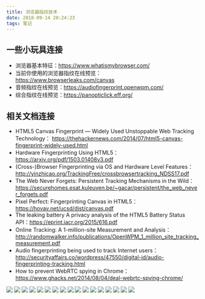 ```yaml
---
title: 浏览器指纹技术
date: 2018-09-14 20:24:23
tags: 笔记
---
```


## 一些小玩具连接

* 浏览器基本特征：https://www.whatismybrowser.com/
* 当前你使用的浏览器指纹在线预览：https://www.browserleaks.com/canvas
* 音频指纹在线预览：https://audiofingerprint.openwpm.com/
* 综合指纹在线预览：https://panopticlick.eff.org/

## 相关文档连接

* HTML5 Canvas Fingerprint — Widely Used Unstoppable Web Tracking Technology： https://thehackernews.com/2014/07/html5-canvas-fingerprint-widely-used.html
* Hardware Fingerprinting Using HTML5：https://arxiv.org/pdf/1503.01408v3.pdf
* (Cross-)Browser Fingerprinting via OS and Hardware Level Features：http://yinzhicao.org/TrackingFree/crossbrowsertracking_NDSS17.pdf
* The Web Never Forgets: Persistent Tracking Mechanisms in the Wild：https://securehomes.esat.kuleuven.be/~gacar/persistent/the_web_never_forgets.pdf
* Pixel Perfect: Fingerprinting Canvas in HTML5：https://hovav.net/ucsd/dist/canvas.pdf
* The leaking battery A privacy analysis of the HTML5 Battery Status API：https://eprint.iacr.org/2015/616.pdf
* Online Tracking: A 1-million-site Measurement and Analysis：http://randomwalker.info/publications/OpenWPM_1_million_site_tracking_measurement.pdf
* Audio fingerprinting being used to track Internet users：http://securityaffairs.co/wordpress/47550/digital-id/audio-fingerprinting-tracking.html
* How to prevent WebRTC spying in Chrome：https://www.ghacks.net/2014/08/04/deal-webrtc-spying-chrome/



![](/images/浏览器指纹技术.001.png)
![](/images/浏览器指纹技术.002.png)
![](/images/浏览器指纹技术.003.png)
![](/images/浏览器指纹技术.004.png)
![](/images/浏览器指纹技术.005.png)
![](/images/浏览器指纹技术.006.png)
![](/images/浏览器指纹技术.007.png)
![](/images/浏览器指纹技术.008.png)
![](/images/浏览器指纹技术.009.png)
![](/images/浏览器指纹技术.010.png)
![](/images/浏览器指纹技术.011.png)
![](/images/浏览器指纹技术.012.png)
![](/images/浏览器指纹技术.013.png)
![](/images/浏览器指纹技术.014.png)
![](/images/浏览器指纹技术.015.png)
![](/images/浏览器指纹技术.016.png)
![](/images/浏览器指纹技术.017.png)
